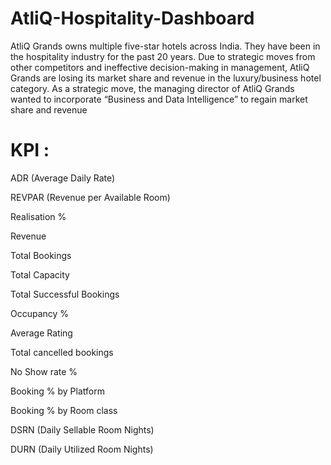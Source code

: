 # AtliQ-Hospitality-Dashboard

AtliQ Grands owns multiple five-star hotels across India. They have been in the hospitality industry for the past 20 years. Due to strategic moves from other competitors and ineffective decision-making in management, AtliQ Grands are losing its market share and revenue in the luxury/business hotel category. As a strategic move, the managing director of AtliQ Grands wanted to incorporate “Business and Data Intelligence” to regain market share and revenue

# KPI :

ADR (Average Daily Rate)

REVPAR (Revenue per Available Room)

Realisation %

Revenue

Total Bookings

Total Capacity

Total Successful Bookings

Occupancy %

Average Rating

Total cancelled bookings

No Show rate % 

Booking % by Platform

Booking % by Room class

DSRN (Daily Sellable Room Nights)

DURN (Daily Utilized Room Nights)

